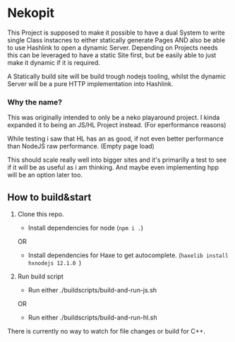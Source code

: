 # Nekopit

This Project is supposed to make it possible to have a dual System to write single Class instacnes to either statically generate Pages AND also be able to use Hashlink to open a dynamic Server. Depending on Projects needs this can be leveraged to have a static Site first, but be easily able to just make it dynamic if it is required.

A Statically build site will be build trough nodejs tooling, whilst the dynamic Server will be a pure HTTP implementation into Hashlink.

### Why the name?

This was originally intended to only be a neko playaround project. I kinda expanded it to being an JS/HL Project instead. (For eperformance reasons)

While testing i saw that HL has an as good, if not even better performance than NodeJS raw performance. (Empty page load)

This should scale really well into bigger sites and it's primarilly a test to see if it will be as useful as i am thinking. And maybe even implementing hpp will be an option later too.

## How to build&start

1. Clone this repo.
    - Install dependencies for node (`npm i .`)
    
    OR

    - Install dependencies for Haxe to get autocomplete. 
    (`haxelib install hxnodejs 12.1.0 `)

2. Run build script
    - Run either ./buildscripts/build-and-run-js.sh

    OR

    - Run either ./buildscripts/build-and-run-hl.sh

There is currently no way to watch for file changes or build for C++.
